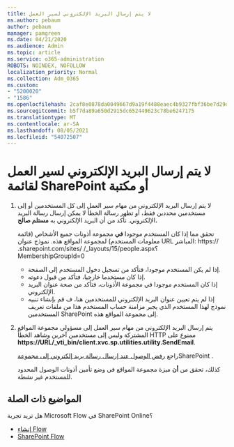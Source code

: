 ```yaml
---
title: لا يتم إرسال البريد الإلكتروني لسير العمل
ms.author: pebaum
author: pebaum
manager: pamgreen
ms.date: 04/21/2020
ms.audience: Admin
ms.topic: article
ms.service: o365-administration
ROBOTS: NOINDEX, NOFOLLOW
localization_priority: Normal
ms.collection: Adm_O365
ms.custom:
- "5200020"
- "1586"
ms.openlocfilehash: 2caf8e0878da0049667d9a19f4488eaec4b9327fbf36be7d29dbf4b7a9c89158
ms.sourcegitcommit: b5f7da89a650d2915dc652449623c78be6247175
ms.translationtype: MT
ms.contentlocale: ar-SA
ms.lasthandoff: 08/05/2021
ms.locfileid: "54072507"
---
```

# <a name="workflow-email-is-not-being-sent-for-a-sharepoint-list-or-library"></a>لا يتم إرسال البريد الإلكتروني لسير العمل لقائمة SharePoint أو مكتبة

1. لا يتم إرسال البريد الإلكتروني من مهام سير العمل إلى كل المستخدمين أو إلى مستخدمين محددين فقط، أو تظهر رسالة الخطأ لا يمكن إرسال رسالة البريد الإلكتروني. تأكد من أن البريد الإلكتروني به **مستلم صالح.**

    تحقق مما إذا كان المستخدم موجودا **في** مجموعة أذونات جميع الأشخاص (قائمة معلومات المستخدم) لمجموعة المواقع هذه.  نموذج عنوان URL المباشر: <tenant> https:// .sharepoint.com/sites/ <sitename> /_layouts/15/people.aspx؟ MembershipGroupId=0

    - إذا لم يكن المستخدم موجودا، فتأكد من تسجيل دخول المستخدم إلى الصفحة. 
    - إذا كان مستخدما خارجيا، فتأكد من قبول دعوته.
    - إذا كان المستخدم موجودا في مجموعة الأذونات، فتأكد من صحة عنوان البريد الإلكتروني.
    - إذا لم يتم تعيين عنوان البريد الإلكتروني للمستخدمين هنا، ف قم بإنشاء تنبيه نموذج لهذا المستخدم الذي يجبر مزامنة حساب المستخدم هذا من ملفات تعريف المستخدمين SharePoint إلى مجموعة المواقع هذه.
 
2. يتم إرسال البريد الإلكتروني من مهام سير العمل إلى مسؤولي مجموعة المواقع المشتركة وليس إلى مستخدمين آخرين وشاهد الخطأ HTTP ممنوع على **<span>https:</span>//URL/_vti_bin/client.xvc.sp.utilities.utility.SendEmail**.
 

    راجع [رفض الوصول عند إرسال رسالة بريد إلكتروني إلى مجموعة](https://docs.microsoft.com/sharepoint/support/sharing-and-permissions/access-denied-when-send-an-email-to-groups)SharePoint .

    كذلك، تحقق من **أن** ميزة مجموعة المواقع في وضع تأمين أذونات الوصول المحدود للمستخدم غير نشطة.


## <a name="related-topics"></a>المواضيع ذات الصلة
هل تريد تجربة Microsoft Flow في SharePoint Online؟
- [إنشاء Flow](https://support.office.com/article/Create-a-flow-for-a-list-or-library-in-SharePoint-Online-or-OneDrive-for-Business-a9c3e03b-0654-46af-a254-20252e580d01) 
- [SharePoint Flow](https://flow.microsoft.com/blog/sharepoint-and-flow/) 


